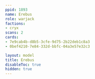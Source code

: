 ```yaml
---
ppid: 1893
name: Erebus
role: warjack
factions:
- cryx
scans: 2
cards:
- 7e9cab4b-d8b5-3cfe-9d75-2b22deb1c8a3
- 0bef4210-7e84-332d-bbfc-04a3e57e32c3

layout: model
title: Erebus
disableToc: true
hidden: true
---
```

